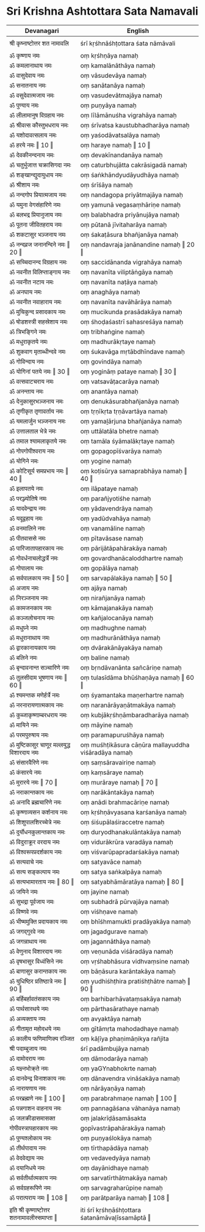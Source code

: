 # Sri Krishna Ashtottara Sata Namavali

| Devanagari | English |
| ------ | ------ |
|  |  |
| श्री कृष्नाष्टोत्तर शत नामावलि   | śrī kṛśhnāśhṭottara śata nāmāvali   |
|  |  |
| ॐ कृष्णाय नमः   | oṃ kṛśhṇāya namaḥ   |
| ॐ कमलानाथाय नमः   | oṃ kamalānāthāya namaḥ   |
| ॐ वासुदेवाय नमः   | oṃ vāsudevāya namaḥ   |
| ॐ सनातनाय नमः   | oṃ sanātanāya namaḥ   |
| ॐ वसुदेवात्मजाय नमः   | oṃ vasudevātmajāya namaḥ   |
| ॐ पुण्याय नमः   | oṃ puṇyāya namaḥ   |
| ॐ लीलामानुष विग्रहाय नमः   | oṃ līlāmānuśha vigrahāya namaḥ   |
| ॐ श्रीवत्स कौस्तुभधराय नमः   | oṃ śrīvatsa kaustubhadharāya namaḥ   |
| ॐ यशोदावत्सलाय नमः   | oṃ yaśodāvatsalāya namaḥ   |
| ॐ हरये नमः ‖ 10 ‖   | oṃ haraye namaḥ ‖ 10 ‖   |
| ॐ देवकीनन्दनाय नमः   | oṃ devakīnandanāya namaḥ   |
| ॐ चतुर्भुजात्त चक्रासिगदा नमः   | oṃ caturbhujātta cakrāsigadā namaḥ   |
| ॐ शङ्खान्द्युदायुधाय नमः   | oṃ śaṅkhāndyudāyudhāya namaḥ   |
| ॐ श्रीशाय नमः   | oṃ śrīśāya namaḥ   |
| ॐ नन्दगोप प्रियात्मजाय नमः   | oṃ nandagopa priyātmajāya namaḥ   |
| ॐ यमुना वेगसंहारिणे नमः   | oṃ yamunā vegasaṃhāriṇe namaḥ   |
| ॐ बलभद्र प्रियानुजाय नमः   | oṃ balabhadra priyānujāya namaḥ   |
| ॐ पूतना जीवितहराय नमः   | oṃ pūtanā jīvitaharāya namaḥ   |
| ॐ शकटासुर भञ्जनाय नमः   | oṃ śakaṭāsura bhañjanāya namaḥ   |
| ॐ नन्दव्रज जनानन्दिने नमः ‖ 20 ‖   | oṃ nandavraja janānandine namaḥ ‖ 20 ‖   |
| ॐ सच्चिदानन्द विग्रहाय नमः   | oṃ saccidānanda vigrahāya namaḥ   |
| ॐ नवनीत विलिप्ताङ्गाय नमः   | oṃ navanīta viliptāṅgāya namaḥ   |
| ॐ नवनीत नटाय नमः   | oṃ navanīta naṭāya namaḥ   |
| ॐ अनघाय नमः   | oṃ anaghāya namaḥ   |
| ॐ नवनीत नवाहाराय नमः   | oṃ navanīta navāhārāya namaḥ   |
| ॐ मुचिकुन्द प्रसादकाय नमः   | oṃ mucikunda prasādakāya namaḥ   |
| ॐ षोडशस्त्री सहस्रेशाय नमः   | oṃ śhoḍaśastrī sahasreśāya namaḥ   |
| ॐ त्रिभङ्गिने नमः   | oṃ tribhaṅgine namaḥ   |
| ॐ मधुराकृतये नमः   | oṃ madhurākṛtaye namaḥ   |
| ॐ शुकवाग मृताब्धीन्दवे नमः   | oṃ śukavāga mṛtābdhīndave namaḥ   |
| ॐ गोविन्दाय नमः   | oṃ govindāya namaḥ   |
| ॐ योगिनां पतये नमः ‖ 30 ‖   | oṃ yogināṃ pataye namaḥ ‖ 30 ‖   |
| ॐ वत्सवाटचराय नमः   | oṃ vatsavāṭacarāya namaḥ   |
| ॐ अनन्ताय नमः   | oṃ anantāya namaḥ   |
| ॐ देनुकासुरभञ्जनाय नमः   | oṃ denukāsurabhañjanāya namaḥ   |
| ॐ तृणीकृत तृणावर्ताय नमः   | oṃ tṛṇīkṛta tṛṇāvartāya namaḥ   |
| ॐ यमलार्जुन भञ्जनाय नमः   | oṃ yamaḻārjuna bhañjanāya namaḥ   |
| ॐ उत्तालताल भेत्रे नमः   | oṃ uttālatāla bhetre namaḥ   |
| ॐ तमाल श्यामलाकृतये नमः   | oṃ tamāla śyāmalākṛtaye namaḥ   |
| ॐ गोपगोपीश्वराय नमः   | oṃ gopagopīśvarāya namaḥ   |
| ॐ योगिने नमः   | oṃ yogine namaḥ   |
| ॐ कोटिसूर्य समप्रभाय नमः ‖ 40 ‖   | oṃ koṭisūrya samaprabhāya namaḥ ‖ 40 ‖   |
| ॐ इलापतये नमः   | oṃ ilāpataye namaḥ   |
| ॐ परञ्ज्योतिषे नमः   | oṃ parañjyotiśhe namaḥ   |
| ॐ यादवेन्द्राय नमः   | oṃ yādavendrāya namaḥ   |
| ॐ यदूद्वहाय नमः   | oṃ yadūdvahāya namaḥ   |
| ॐ वनमालिने नमः   | oṃ vanamāline namaḥ   |
| ॐ पीतवाससे नमः   | oṃ pītavāsase namaḥ   |
| ॐ पारिजातापहारकाय नमः   | oṃ pārijātāpahārakāya namaḥ   |
| ॐ गोवर्धनाचलोद्धर्त्रे नमः   | oṃ govardhanācaloddhartre namaḥ   |
| ॐ गोपालाय नमः   | oṃ gopālāya namaḥ   |
| ॐ सर्वपालकाय नमः ‖ 50 ‖   | oṃ sarvapālakāya namaḥ ‖ 50 ‖   |
| ॐ अजाय नमः   | oṃ ajāya namaḥ   |
| ॐ निरञ्जनाय नमः   | oṃ nirañjanāya namaḥ   |
| ॐ कामजनकाय नमः   | oṃ kāmajanakāya namaḥ   |
| ॐ कञ्जलोचनाय नमः   | oṃ kañjalocanāya namaḥ   |
| ॐ मधुघ्ने नमः   | oṃ madhughne namaḥ   |
| ॐ मधुरानाथाय नमः   | oṃ madhurānāthāya namaḥ   |
| ॐ द्वारकानायकाय नमः   | oṃ dvārakānāyakāya namaḥ   |
| ॐ बलिने नमः   | oṃ baline namaḥ   |
| ॐ बृन्दावनान्त सञ्चारिणे नमः   | oṃ bṛndāvanānta sañcāriṇe namaḥ   |
| ॐ तुलसीदाम भूषणाय नमः ‖ 60 ‖   | oṃ tulasīdāma bhūśhaṇāya namaḥ ‖ 60 ‖   |
| ॐ श्यमन्तक मणेर्हर्त्रे नमः   | oṃ śyamantaka maṇerhartre namaḥ   |
| ॐ नरनारायणात्मकाय नमः   | oṃ naranārāyaṇātmakāya namaḥ   |
| ॐ कुब्जाकृष्णाम्बरधराय नमः   | oṃ kubjākṛśhṇāmbaradharāya namaḥ   |
| ॐ मायिने नमः   | oṃ māyine namaḥ   |
| ॐ परमपुरुषाय नमः   | oṃ paramapuruśhāya namaḥ   |
| ॐ मुष्टिकासुर चाणूर मल्लयुद्ध विशारदाय नमः   | oṃ muśhṭikāsura cāṇūra mallayuddha viśāradāya namaḥ   |
| ॐ संसारवैरिणे नमः   | oṃ saṃsāravairiṇe namaḥ   |
| ॐ कंसारये नमः   | oṃ kaṃsāraye namaḥ   |
| ॐ मुरारये नमः ‖ 70 ‖   | oṃ murāraye namaḥ ‖ 70 ‖   |
| ॐ नराकान्तकाय नमः   | oṃ narākāntakāya namaḥ   |
| ॐ अनादि ब्रह्मचारिणे नमः   | oṃ anādi brahmacāriṇe namaḥ   |
| ॐ कृष्णाव्यसन कर्शनाय नमः   | oṃ kṛśhṇāvyasana karśanāya namaḥ   |
| ॐ शिशुपालशिरच्चेत्रे नमः   | oṃ śiśupālaśiraccetre namaḥ   |
| ॐ दुर्योधनकुलान्तकाय नमः   | oṃ duryodhanakulāntakāya namaḥ   |
| ॐ विदुराक्रूर वरदाय नमः   | oṃ vidurākrūra varadāya namaḥ   |
| ॐ विश्वरूपप्रदर्शकाय नमः   | oṃ viśvarūpapradarśakāya namaḥ   |
| ॐ सत्यवाचे नमः   | oṃ satyavāce namaḥ   |
| ॐ सत्य सङ्कल्पाय नमः   | oṃ satya saṅkalpāya namaḥ   |
| ॐ सत्यभामारताय नमः ‖ 80 ‖   | oṃ satyabhāmāratāya namaḥ ‖ 80 ‖   |
| ॐ जयिने नमः   | oṃ jayine namaḥ   |
| ॐ सुभद्रा पूर्वजाय नमः   | oṃ subhadrā pūrvajāya namaḥ   |
| ॐ विष्णवे नमः   | oṃ viśhṇave namaḥ   |
| ॐ भीष्ममुक्ति प्रदायकाय नमः   | oṃ bhīśhmamukti pradāyakāya namaḥ   |
| ॐ जगद्गुरवे नमः   | oṃ jagadgurave namaḥ   |
| ॐ जगन्नाथाय नमः   | oṃ jagannāthāya namaḥ   |
| ॐ वेणुनाद विशारदाय नमः   | oṃ veṇunāda viśāradāya namaḥ   |
| ॐ वृषभासुर विध्वंसिने नमः   | oṃ vṛśhabhāsura vidhvaṃsine namaḥ   |
| ॐ बाणासुर करान्तकाय नमः   | oṃ bāṇāsura karāntakāya namaḥ   |
| ॐ युधिष्ठिर प्रतिष्ठात्रे नमः ‖ 90 ‖   | oṃ yudhiśhṭhira pratiśhṭhātre namaḥ ‖ 90 ‖   |
| ॐ बर्हिबर्हावतंसकाय नमः   | oṃ barhibarhāvataṃsakāya namaḥ   |
| ॐ पार्थसारथये नमः   | oṃ pārthasārathaye namaḥ   |
| ॐ अव्यक्ताय नमः   | oṃ avyaktāya namaḥ   |
| ॐ गीतामृत महोदधये नमः   | oṃ gītāmṛta mahodadhaye namaḥ   |
| ॐ कालीय फणिमाणिक्य रञ्जित   | oṃ kāḻīya phaṇimāṇikya rañjita   |
| श्री पदाम्बुजाय नमः   | śrī padāmbujāya namaḥ   |
| ॐ दामोदराय नमः   | oṃ dāmodarāya namaḥ   |
| ॐ यज्ञ्नभोक्र्ते नमः   | oṃ yaGYnabhokrte namaḥ   |
| ॐ दानवेन्द्र विनाशकाय नमः   | oṃ dānavendra vināśakāya namaḥ   |
| ॐ नारायणाय नमः   | oṃ nārāyaṇāya namaḥ   |
| ॐ परब्रह्मणे नमः ‖ 100 ‖   | oṃ parabrahmaṇe namaḥ ‖ 100 ‖   |
| ॐ पन्नगाशन वाहनाय नमः   | oṃ pannagāśana vāhanāya namaḥ   |
| ॐ जलक्रीडासमासक्त   | oṃ jalakrīḍāsamāsakta   |
| गोपीवस्त्रापहारकाय नमः   | gopīvastrāpahārakāya namaḥ   |
| ॐ पुण्यश्लोकाय नमः   | oṃ puṇyaślokāya namaḥ   |
| ॐ तीर्थपादाय नमः   | oṃ tīrthapādāya namaḥ   |
| ॐ वेदवेद्याय नमः   | oṃ vedavedyāya namaḥ   |
| ॐ दयानिधये नमः   | oṃ dayānidhaye namaḥ   |
| ॐ सर्वतीर्थात्मकाय नमः   | oṃ sarvatīrthātmakāya namaḥ   |
| ॐ सर्वग्रहरूपिणे नमः   | oṃ sarvagraharūpiṇe namaḥ   |
| ॐ परात्पराय नमः ‖ 108 ‖   | oṃ parātparāya namaḥ ‖ 108 ‖   |
|  |  |
| इति श्री कृष्णाष्टोत्तर शतनामावलीस्समाप्ता ‖   | iti śrī kṛśhṇāśhṭottara śatanāmāvaḻīssamāptā ‖   |
|  |  |
